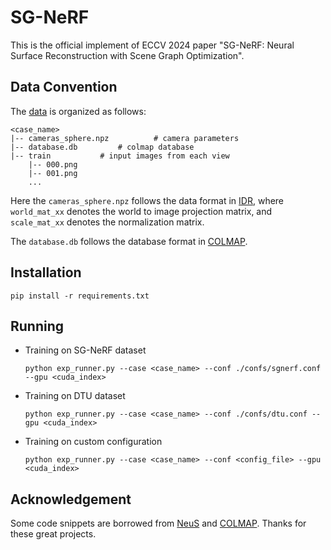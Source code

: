 # SG-NeRF

This is the official implement of ECCV 2024 paper "SG-NeRF: Neural Surface Reconstruction with Scene Graph Optimization".

## Data Convention

The [data](https://drive.google.com/file/d/1vd-pxbIZ_Y7tpHupaitDR7rbJjUHWwcg/view?usp=sharing) is organized as follows:

```
<case_name>
|-- cameras_sphere.npz	    	# camera parameters
|-- database.db			# colmap database
|-- train			# input images from each view 
	|-- 000.png
	|-- 001.png
	...
```

Here the `cameras_sphere.npz` follows the data format in [IDR](https://github.com/lioryariv/idr/blob/main/DATA_CONVENTION.md), where `world_mat_xx` denotes the world to image projection matrix, and `scale_mat_xx` denotes the normalization matrix.

The `database.db` follows the database format in [COLMAP](https://github.com/colmap/colmap/blob/main/doc/database.rst).

## Installation

```shell
pip install -r requirements.txt
```

## Running

- Training on SG-NeRF dataset

  ```shell
  python exp_runner.py --case <case_name> --conf ./confs/sgnerf.conf --gpu <cuda_index>
  ```

- Training on DTU dataset

  ```shell
  python exp_runner.py --case <case_name> --conf ./confs/dtu.conf --gpu <cuda_index>
  ```

- Training on custom configuration

  ```shell
  python exp_runner.py --case <case_name> --conf <config_file> --gpu <cuda_index>
  ```

## Acknowledgement

Some code snippets are borrowed from [NeuS](https://github.com/Totoro97/NeuS) and [COLMAP](https://github.com/colmap/colmap). Thanks for these great projects.

